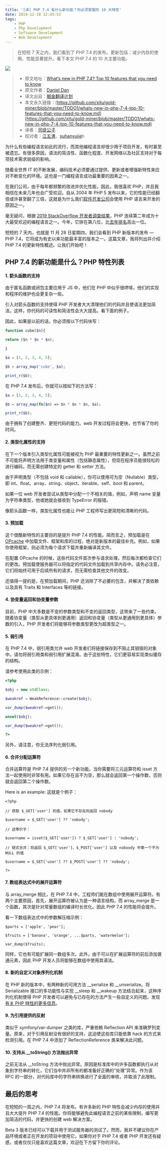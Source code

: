 ```yaml
---
title: '[译] PHP 7.4 有什么新功能？你必须掌握的 10 大特性'
date: 2019-12-18 12:45:53
tags:
	- PHP
	- Php Development
	- Software Development
	- Web Development
---
```


> 在短短 7 天之内，我们看到了 PHP 7.4 的发布。更新包括：减少内存的使用、性能显著提升。看下本文 PHP 7.4 的 10 大主要功能。

![](https://user-gold-cdn.xitu.io/2019/12/18/16f18a0534cb73c0?w=1440&h=810&f=png&s=2013568)

<!-- more -->

> * 原文地址：[What’s new in PHP 7.4? Top 10 features that you need to know](https://medium.com/@daniel.dan/whats-new-in-php-7-4-top-10-features-that-you-need-to-know-e0acc3191f0a)
> * 原文作者：[Daniel Dan](https://medium.com/@daniel.dan)
> * 译文出自：[掘金翻译计划](https://github.com/xitu/gold-miner)
> * 本文永久链接：[https://github.com/xitu/gold-miner/blob/master/TODO1/whats-new-in-php-7-4-top-10-features-that-you-need-to-know.md](https://github.com/xitu/gold-miner/blob/master/TODO1/whats-new-in-php-7-4-top-10-features-that-you-need-to-know.md)
> * 译者：[司徒公子](https://github.com/todaycoder001)
> * 校对者：[江五渣](http://jalan.space)、[suhanyujie](https://github.com/suhanyujie)h

为什么有些编程语言如此的流行，而其他编程语言却很少用于项目开发，有时甚至被遗忘。有很多原因，语法的简洁性、函数化程度、开发网络以及社区支持对于每项技术需求层级的影响。

随着全世界 IT 的不断发展，编码技术必须要通过提供、更新或者增强新特性来应对不断变化的环境。这也是一门编程语言成功最重要的因素之一。

在我们公司，由于每年都频繁的改进并优化性能，因此，我很喜欢 PHP，并且我相信在未来几年也会广受欢迎。自从 2004 年 PHP 5 发布以来，它的性能已经翻倍或许甚至翻了三倍，这就是为什么我们[软件开发公司](https://y-sbm.com/)会使用 PHP 语言来开发的原因之一。

毫无疑问，根据 [2019 StackOverflow 开发者调查结果](https://insights.stackoverflow.com/survey/2019#technology)，PHP 连续第二年成为十大最受欢迎的编程语言之一。今年，它排在第八位，比[去年排名](https://insights.stackoverflow.com/survey/2018#technology)高出一位。

短短的 7 天内，也就是 11 月 28 日星期四，我们会看到 PHP 新版本的发布 — PHP 7.4，它将成为有史以来功能最丰富的版本之一。这篇文章，我将列出并介绍 PHP 7.4 的更新特性概述。让我们开始吧！

## PHP 7.4 的新功能是什么？PHP 特性列表

#### 1. 箭头函数的支持

由于匿名函数或闭包主要应用于 JS 中，他们在 PHP 中似乎很啰嗦，他们的实现和程序的维护也会更复杂一些。

引入对箭头函数的支持使得 PHP 开发者大大清理他们的代码并且使语法更加简洁。这样，你代码的可读性和简洁性会大大提高。看下面的例子。

因此，如果是以前的话，你必须按以下代码块写：

``` php
function cube($n){

return ($n * $n * $n);

}

$a = [1, 2, 3, 4, 5];

$b = array_map('cube', $a);

print_r($b);
```

在 PHP 7.4 发布后，你就可以按如下的方法写：

``` php
$a = [1, 2, 3, 4, 5];

$b = array_map(fn($n) => $n * $n * $n, $a);

print_r($b);
```

由于拥有了创建整齐、更短代码的能力。web 开发过程将会更快，也节省了你的时间。

#### 2. 类型化属性的支持

在下一个版本引入类型化属性可能被视为 PHP 最重要的特性更新之一。虽然之前不可能将声明方法用于类变量和属性（包括静态属性），但现在程序员能很轻松的进行编码，而无需创建特定的 getter 和 setter 方法。

由于声明类型（不包括 void 和 callable），你可以使用可为空（Nullable）类型，即 int、float、array、string、object、iterable、self、bool 和 parent。

如果一位 web 开发者尝试从类型中分配一个不相关的值，例如，声明 name 变量为字符串类型，他或她就会接收到 TypeError 的报错。

像箭头函数一样，类型化属性也能让 PHP 工程师写出更简短和清晰的代码。

#### 3. 预加载

这个很酷新特性的主要目的是提升 PHP 7.4 的性能。简而言之，预加载是在 [OPcache](https://www.php.net/manual/en/book.opcache.php) 中加载文件、框架和库的过程，绝对是新版本的最佳补充。例如，如果你使用框架，则必须为每个请求下载并重新编译其文件。

在配置 OPcache 的时候，这些代码文件首次参与请求处理，然后每次都检查它们的更改。预加载使服务器可以将指定的代码文件加载到共享内存中。请务必注意，它们将始终可用于后续所有的请求，而无需检查其他文件的改变。

还值得一提的是，在预加载期间，PHP 还消除了不必要的包含，并解决了类依赖以及具有 Traits 和 Interfaces 等的链接。

#### 4. 协变量返回和协变量参数

目前，PHP 中大多数是不变的参数类型和不变的返回类型，这带来了一些约束。随着协变量（类型从更具体到更通用）返回和协变量（类型从更通用到更具体）参数的引入，PHP 开发者们将能够将参数类型更改为超类型之一。

#### 5. 弱引用

在 PHP 7.4 中，弱引用类允许 web 开发者们将链接保存到不阻止其销毁的对象中。请勿将弱引用类和弱引用扩展混淆。由于这些特性，它们更容易实现类似缓存的结构。

请参考使用此类的示例：

``` php
<?php

$obj = new stdClass;

$weakref = WeakReference::create($obj);

var_dump($weakref->get());

unset($obj);

var_dump($weakref->get());

?>
```

另外，请注意，你无法序列化弱引用。

#### 6. 合并分配运算符

合并运算符是 PHP 7.4 提供的另一个新功能。当你需要将三元运算符和 isset 方法一起使用时非常有用。如果它存在且不为空，那么就会返回第一个操作数，否则就会返回第二个操作数。

Here is an example:
这就是个例子：

```
<?php

// 获取 $_GET['user'] 的值，如果它不存在则返回 nobody

$username = $_GET['user'] ?? 'nobody';

// 这等价于：

$username = isset($_GET['user']) ? $_GET['user'] : 'nobody';

// 链式合并：将返回 $_GET['user']、$_POST['user'] 以及 noboody 中第一个不为 NULL 的值

$username = $_GET['user'] ?? $_POST['user'] ?? 'nobody';

?>
```

#### 7. 数组表达式中的展开运算符

与 array_merge 相比，在 PHP 7.4 中，工程师们能在数组中使用展开运算符。有两个主要原因，首先，展开运算符被认为是一种语言结构，而 array_merge 是一个函数，其次是针对常量数组的编译时长优化。因此 PHP 7.4 的性能将会提升。

看一下数组表达式中的参数解压缩示例：

```
$parts = ['apple', 'pear'];

$fruits = ['banana', 'orange', ...$parts, 'watermelon'];

var_dump($fruits);
```

同样，它也有可能扩展同一数组多次。此外，由于可以在扩展运算符的前后添加普通元素，因此 PHP 开发人员将能够在数组中使用其语法。

#### 8. 新的自定义对象序列化机制

在 PHP 新的版本中，有两种新的可用方法 __serialize 和 __unserialize。将 Serializable 接口的多功能性与实现 __sleep 和 __wakeup 方法结合起来，这种序列化机制使得 PHP 开发者可以避免与已存在的方法产生一些自定义的问题。发现[有关 PHP 特性的更多信息](https://wiki.php.net/rfc/custom_object_serialization)。

#### 9. 为引用提供的反射

类似于 symfony/var-dumper 之类的库，严重依赖 Reflection API 来准确罗列变量。原来，对于引用反射没有很好的支持，这迫使这些库只能依靠 hack 的方式来检测引用。在 PHP 7.4 中添加了 ReflectionReference 类来解决此问题。

#### 10. 支持从 __toString() 方法抛出异常

之前无法从 __toString 方法中抛出异常。原因是标准库中的许多函数都执行从对象到字符串的转化，它们当中并非所有的都准备好正确的“处理”异常。作为该 RFC 的一部分，对代码库中的字符串转换进行了全面的审核，并取消了此限制。

## 最后的思考

在短短的一周之内，PHP 7.4 将发布。有许多新的 PHP 特性会减少内存的使用并且大大提升 PHP 7.4 的性能。你将能够避免此编程语言之前的某些限制，编写更加简洁的代码，并更快的创建 web 解决方案。

Beta 3 版本已经可以下载并用于测试服务器的测试了。然而，我并不建议你在产品环境或者正在开发的项目中使用它。如果你对于 PHP 7.4 或者 PHP 开发还有疑惑，或者仅仅只是喜欢这篇文章，欢迎在下方留下你的评论。

